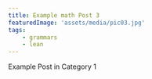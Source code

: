 ```yaml
---
title: Example math Post 3 
featuredImage: 'assets/media/pic03.jpg'
tags:
    - grammars
    - lean
---
```


Example Post in Category 1